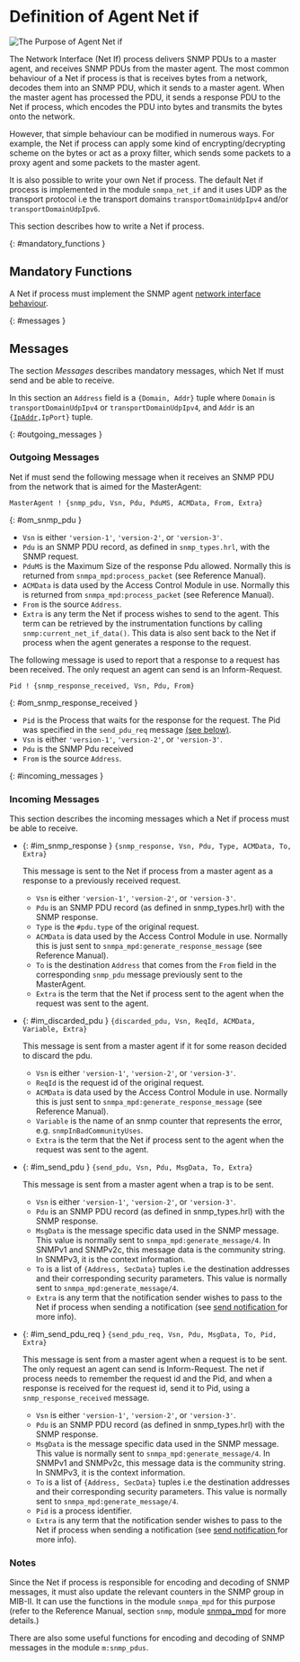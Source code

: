 <!--
%CopyrightBegin%

Copyright Ericsson AB 2023. All Rights Reserved.

Licensed under the Apache License, Version 2.0 (the "License");
you may not use this file except in compliance with the License.
You may obtain a copy of the License at

    http://www.apache.org/licenses/LICENSE-2.0

Unless required by applicable law or agreed to in writing, software
distributed under the License is distributed on an "AS IS" BASIS,
WITHOUT WARRANTIES OR CONDITIONS OF ANY KIND, either express or implied.
See the License for the specific language governing permissions and
limitations under the License.

%CopyrightEnd%
-->
# Definition of Agent Net if

![The Purpose of Agent Net if](assets/snmp_agent_netif_1.gif "The Purpose of Agent Net if")

The Network Interface (Net If) process delivers SNMP PDUs to a master agent, and
receives SNMP PDUs from the master agent. The most common behaviour of a Net if
process is that is receives bytes from a network, decodes them into an SNMP PDU,
which it sends to a master agent. When the master agent has processed the PDU,
it sends a response PDU to the Net if process, which encodes the PDU into bytes
and transmits the bytes onto the network.

However, that simple behaviour can be modified in numerous ways. For example,
the Net if process can apply some kind of encrypting/decrypting scheme on the
bytes or act as a proxy filter, which sends some packets to a proxy agent and
some packets to the master agent.

It is also possible to write your own Net if process. The default Net if process
is implemented in the module `snmpa_net_if` and it uses UDP as the transport
protocol i.e the transport domains `transportDomainUdpIpv4` and/or
`transportDomainUdpIpv6`.

This section describes how to write a Net if process.

[](){: #mandatory_functions }

## Mandatory Functions

A Net if process must implement the SNMP agent
[network interface behaviour](`m:snmpa_network_interface`).

[](){: #messages }

## Messages

The section _Messages_ describes mandatory messages, which Net If must send and
be able to receive.

In this section an `Address` field is a `{Domain, Addr}` tuple where `Domain` is
`transportDomainUdpIpv4` or `transportDomainUdpIpv4`, and `Addr` is an
`{`[`IpAddr`](`t:inet:ip_address/0`)`,IpPort}` tuple.

[](){: #outgoing_messages }

### Outgoing Messages

Net if must send the following message when it receives an SNMP PDU from the
network that is aimed for the MasterAgent:

```text
MasterAgent ! {snmp_pdu, Vsn, Pdu, PduMS, ACMData, From, Extra}
```

{: #om_snmp_pdu }

- `Vsn` is either `'version-1'`, `'version-2'`, or `'version-3'`.
- `Pdu` is an SNMP PDU record, as defined in `snmp_types.hrl`, with the SNMP
  request.
- `PduMS` is the Maximum Size of the response Pdu allowed. Normally this is
  returned from `snmpa_mpd:process_packet` (see Reference Manual).
- `ACMData` is data used by the Access Control Module in use. Normally this is
  returned from `snmpa_mpd:process_packet` (see Reference Manual).
- `From` is the source `Address`.
- `Extra` is any term the Net if process wishes to send to the agent. This term
  can be retrieved by the instrumentation functions by calling
  `snmp:current_net_if_data()`. This data is also sent back to the Net if
  process when the agent generates a response to the request.

The following message is used to report that a response to a request has been
received. The only request an agent can send is an Inform-Request.

```text
Pid ! {snmp_response_received, Vsn, Pdu, From}
```

{: #om_snmp_response_received }

- `Pid` is the Process that waits for the response for the request. The Pid was
  specified in the `send_pdu_req` message
  [(see below)](snmp_agent_netif.md#im_send_pdu_req).
- `Vsn` is either `'version-1'`, `'version-2'`, or `'version-3'`.
- `Pdu` is the SNMP Pdu received
- `From` is the source `Address`.

[](){: #incoming_messages }

### Incoming Messages

This section describes the incoming messages which a Net if process must be able
to receive.

- [](){: #im_snmp_response }
  `{snmp_response, Vsn, Pdu, Type, ACMData, To, Extra}`

  This message is sent to the Net if process from a master agent as a response
  to a previously received request.

  - `Vsn` is either `'version-1'`, `'version-2'`, or `'version-3'`.
  - `Pdu` is an SNMP PDU record (as defined in snmp_types.hrl) with the SNMP
    response.
  - `Type` is the `#pdu.type` of the original request.
  - `ACMData` is data used by the Access Control Module in use. Normally this is
    just sent to `snmpa_mpd:generate_response_message` (see Reference Manual).
  - `To` is the destination `Address` that comes from the `From` field in the
    corresponding `snmp_pdu` message previously sent to the MasterAgent.
  - `Extra` is the term that the Net if process sent to the agent when the
    request was sent to the agent.

- [](){: #im_discarded_pdu }
  `{discarded_pdu, Vsn, ReqId, ACMData, Variable, Extra}`

  This message is sent from a master agent if it for some reason decided to
  discard the pdu.

  - `Vsn` is either `'version-1'`, `'version-2'`, or `'version-3'`.
  - `ReqId` is the request id of the original request.
  - `ACMData` is data used by the Access Control Module in use. Normally this is
    just sent to `snmpa_mpd:generate_response_message` (see Reference Manual).
  - `Variable` is the name of an snmp counter that represents the error, e.g.
    `snmpInBadCommunityUses`.
  - `Extra` is the term that the Net if process sent to the agent when the
    request was sent to the agent.

- [](){: #im_send_pdu } `{send_pdu, Vsn, Pdu, MsgData, To, Extra}`

  This message is sent from a master agent when a trap is to be sent.

  - `Vsn` is either `'version-1'`, `'version-2'`, or `'version-3'`.
  - `Pdu` is an SNMP PDU record (as defined in snmp_types.hrl) with the SNMP
    response.
  - `MsgData` is the message specific data used in the SNMP message. This value
    is normally sent to `snmpa_mpd:generate_message/4`. In SNMPv1 and SNMPv2c,
    this message data is the community string. In SNMPv3, it is the context
    information.
  - `To` is a list of `{Address, SecData}` tuples i.e the destination addresses
    and their corresponding security parameters. This value is normally sent to
    `snmpa_mpd:generate_message/4`.
  - `Extra` is any term that the notification sender wishes to pass to the Net
    if process when sending a notification (see
    [send notification ](`m:snmpa#send_notification2`)for more info).

- [](){: #im_send_pdu_req } `{send_pdu_req, Vsn, Pdu, MsgData, To, Pid, Extra}`

  This message is sent from a master agent when a request is to be sent. The
  only request an agent can send is Inform-Request. The net if process needs to
  remember the request id and the Pid, and when a response is received for the
  request id, send it to Pid, using a `snmp_response_received` message.

  - `Vsn` is either `'version-1'`, `'version-2'`, or `'version-3'`.
  - `Pdu` is an SNMP PDU record (as defined in snmp_types.hrl) with the SNMP
    response.
  - `MsgData` is the message specific data used in the SNMP message. This value
    is normally sent to `snmpa_mpd:generate_message/4`. In SNMPv1 and SNMPv2c,
    this message data is the community string. In SNMPv3, it is the context
    information.
  - `To` is a list of `{Address, SecData}` tuples i.e the destination addresses
    and their corresponding security parameters. This value is normally sent to
    `snmpa_mpd:generate_message/4`.
  - `Pid` is a process identifier.
  - `Extra` is any term that the notification sender wishes to pass to the Net
    if process when sending a notification (see
    [send notification ](`m:snmpa#send_notification2`)for more info).

### Notes

Since the Net if process is responsible for encoding and decoding of SNMP
messages, it must also update the relevant counters in the SNMP group in MIB-II.
It can use the functions in the module `snmpa_mpd` for this purpose (refer to
the Reference Manual, section `snmp`, module [snmpa_mpd](`m:snmp_pdus`) for more
details.)

There are also some useful functions for encoding and decoding of SNMP messages
in the module `m:snmp_pdus`.
